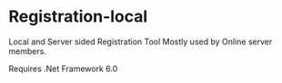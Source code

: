 # Registration-local
Local and Server sided Registration Tool Mostly used by Online server members.

Requires .Net Framework 6.0


